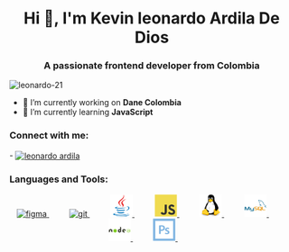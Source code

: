 <h1 align="center">Hi 👋, I'm Kevin leonardo Ardila De Dios</h1>
<h3 align="center">A passionate frontend developer from Colombia</h3>

<p align="left"> <img src="https://komarev.com/ghpvc/?username=leonardo-21&label=Profile%20views&color=0e75b6&style=flat" alt="leonardo-21" /> </p>

- 🔭 I’m currently working on **Dane Colombia** 
- 🌱 I’m currently learning **JavaScript**

<h3 align="left">Connect with me:</h3>
<p align="left">
   - <a href="https://linkedin.com/in/leonardo ardila" target="blank"><img align="center" src="https://raw.githubusercontent.com/rahuldkjain/github-profile-readme-generator/master/src/images/icons/Social/linked-in-alt.svg" alt="leonardo ardila" height="30" width="40" /></a>
</p>

<h3 align="left">Languages and Tools:</h3>
<p align="center">
    <a href="https://www.figma.com/" target="_blank" rel="noreferrer"> <img src="https://www.vectorlogo.zone/logos/figma/figma-icon.svg" alt="figma" width="40" height="40" /> </a>
    <span>&nbsp&nbsp&nbsp&nbsp&nbsp&nbsp&nbsp&nbsp</span>
    <a href="https://git-scm.com/" target="_blank" rel="noreferrer"> <img src="https://www.vectorlogo.zone/logos/git-scm/git-scm-icon.svg" alt="git" width="40" height="40" /> </a>
    <span>&nbsp&nbsp&nbsp&nbsp&nbsp&nbsp&nbsp&nbsp</span>
    <a href="https://www.java.com" target="_blank" rel="noreferrer"> <img src="https://raw.githubusercontent.com/devicons/devicon/master/icons/java/java-original.svg" alt="java" width="40" height="40" /> </a>
    <span>&nbsp&nbsp&nbsp&nbsp&nbsp&nbsp&nbsp&nbsp</span>
    <a href="https://developer.mozilla.org/en-US/docs/Web/JavaScript" target="_blank" rel="noreferrer"> <img src="https://raw.githubusercontent.com/devicons/devicon/master/icons/javascript/javascript-original.svg" alt="javascript" width="40" height="40" /> </a>
    <span>&nbsp&nbsp&nbsp&nbsp&nbsp&nbsp&nbsp&nbsp</span>
    <a href="https://www.linux.org/" target="_blank" rel="noreferrer"> <img src="https://raw.githubusercontent.com/devicons/devicon/master/icons/linux/linux-original.svg" alt="linux" width="40" height="40" /> </a>
    <span>&nbsp&nbsp&nbsp&nbsp&nbsp&nbsp&nbsp&nbsp</span>
    <a href="https://www.mysql.com/" target="_blank" rel="noreferrer"> <img src="https://raw.githubusercontent.com/devicons/devicon/master/icons/mysql/mysql-original-wordmark.svg" alt="mysql" width="40" height="40" /> </a>
    <span>&nbsp&nbsp&nbsp&nbsp&nbsp&nbsp&nbsp&nbsp</span>
    <a href="https://nodejs.org" target="_blank" rel="noreferrer"> <img src="https://raw.githubusercontent.com/devicons/devicon/master/icons/nodejs/nodejs-original-wordmark.svg" alt="nodejs" width="40" height="40" /> </a>
    <span>&nbsp&nbsp&nbsp&nbsp&nbsp&nbsp&nbsp&nbsp</span>
    <a href="https://www.photoshop.com/en" target="_blank" rel="noreferrer"> <img src="https://raw.githubusercontent.com/devicons/devicon/master/icons/photoshop/photoshop-line.svg" alt="photoshop" width="40" height="40" /> </a>
    <span>&nbsp&nbsp&nbsp&nbsp&nbsp&nbsp&nbsp&nbsp</span>
</p>


